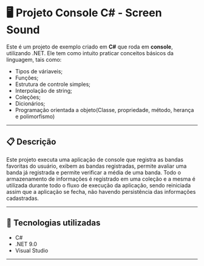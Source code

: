 # 🖥️ Projeto Console C# - Screen Sound

Este é um projeto de exemplo criado em **C#** que roda em **console**, utilizando .NET. Ele tem como intuito praticar conceitos básicos da linguagem, tais como:
- Tipos de váriaveis;
- Funções;
- Estrutura de controle simples;
- Interpolação de string;
- Coleções;
- Dicionários;
- Programação orientada a objeto(Classe, propriedade, método, herança e polimorfismo)
---

## 📋 Descrição

Este projeto executa uma aplicação de console que registra as bandas favoritas do usuário, exibem as bandas registradas, permite avaliar uma banda já registrada e permite verificar a média de uma banda. Todo o armazenamento de informações é registrado em uma coleção e a mesma é utilizada durante todo o fluxo de execução da aplicação, sendo reiniciada assim que a aplicação se fecha, não havendo persistência das informações cadastradas.

---

## 🧰 Tecnologias utilizadas

- C#
- .NET 9.0 
- Visual Studio

---
